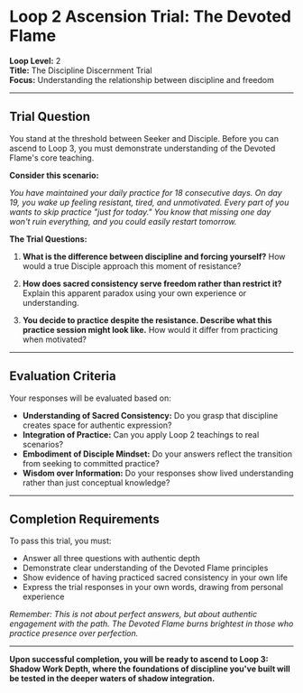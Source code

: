 # Loop 2 Ascension Trial: The Devoted Flame

**Loop Level:** 2  
**Title:** The Discipline Discernment Trial  
**Focus:** Understanding the relationship between discipline and freedom

---

## Trial Question

You stand at the threshold between Seeker and Disciple. Before you can ascend to Loop 3, you must demonstrate understanding of the Devoted Flame's core teaching.

**Consider this scenario:**

*You have maintained your daily practice for 18 consecutive days. On day 19, you wake up feeling resistant, tired, and unmotivated. Every part of you wants to skip practice "just for today." You know that missing one day won't ruin everything, and you could easily restart tomorrow.*

**The Trial Questions:**

1. **What is the difference between discipline and forcing yourself?** How would a true Disciple approach this moment of resistance?

2. **How does sacred consistency serve freedom rather than restrict it?** Explain this apparent paradox using your own experience or understanding.

3. **You decide to practice despite the resistance. Describe what this practice session might look like.** How would it differ from practicing when motivated?

---

## Evaluation Criteria

Your responses will be evaluated based on:

- **Understanding of Sacred Consistency:** Do you grasp that discipline creates space for authentic expression?
- **Integration of Practice:** Can you apply Loop 2 teachings to real scenarios?
- **Embodiment of Disciple Mindset:** Do your answers reflect the transition from seeking to committed practice?
- **Wisdom over Information:** Do your responses show lived understanding rather than just conceptual knowledge?

---

## Completion Requirements

To pass this trial, you must:
- Answer all three questions with authentic depth
- Demonstrate clear understanding of the Devoted Flame principles
- Show evidence of having practiced sacred consistency in your own life
- Express the trial responses in your own words, drawing from personal experience

*Remember: This is not about perfect answers, but about authentic engagement with the path. The Devoted Flame burns brightest in those who practice presence over perfection.*

---

**Upon successful completion, you will be ready to ascend to Loop 3: Shadow Work Depth, where the foundations of discipline you've built will be tested in the deeper waters of shadow integration.**